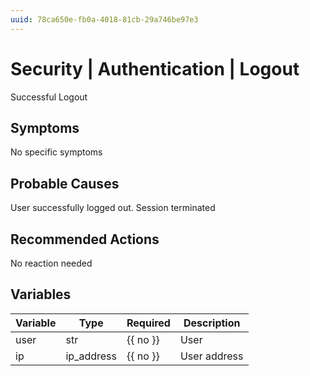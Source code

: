 ```yaml
---
uuid: 78ca650e-fb0a-4018-81cb-29a746be97e3
---
```

# Security | Authentication | Logout

Successful Logout

## Symptoms

No specific symptoms

## Probable Causes

User successfully logged out. Session terminated

## Recommended Actions

No reaction needed

## Variables

Variable | Type | Required | Description
--- | --- | --- | ---
user | str | {{ no }} | User
ip | ip_address | {{ no }} | User address
